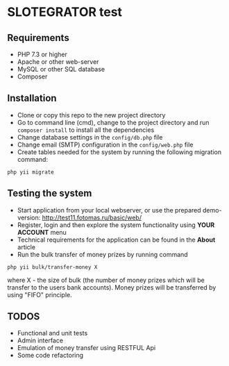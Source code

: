 # SLOTEGRATOR test

## Requirements
- PHP 7.3 or higher
- Apache or other web-server
- MySQL or other SQL database
- Composer

## Installation
- Clone or copy this repo to the new project directory
- Go to command line (cmd), change to the project directory and run `composer install` to install all the dependencies
- Change database settings in the `config/db.php` file
- Change email (SMTP) configuration in the `config/web.php` file
- Create tables needed for the system by running the following migration command:
```shell
php yii migrate
```

## Testing the system
- Start application from your local webserver, or use the prepared demo-version:
http://test11.fotomas.ru/basic/web/
- Register, login and then explore the system functionality using **YOUR ACCOUNT** menu
- Technical requirements for the application can be found in the **About** article
- Run the bulk transfer of money prizes by running command
```
php yii bulk/transfer-money X
```
where X - the size of bulk (the number of money prizes which will be transfer to the users bank accounts). 
Money prizes will be transferred by using "FIFO" principle.

## TODOS
- Functional and unit tests
- Admin interface
- Emulation of money transfer using RESTFUL Api
- Some code refactoring